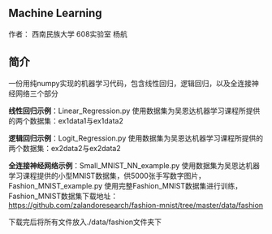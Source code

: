 ## Machine Learning

作者： 西南民族大学 608实验室 杨航

## 简介

一份用纯numpy实现的机器学习代码，包含线性回归，逻辑回归，以及全连接神经网络三个部分

**线性回归示例**：Linear_Regression.py 使用数据集为吴恩达机器学习课程所提供的两个数据集：ex1data1与ex1data2

**逻辑回归示例**：Logit_Regression.py 使用数据集为吴恩达机器学习课程所提供的两个数据集：ex2data2与ex2data2

**全连接神经网络示例**：Small_MNIST_NN_example.py 使用数据集为吴恩达机器学习课程提供的小型MNIST数据集，供5000张手写数字图片，Fashion_MNIST_example.py  使用完整Fashion_MNIST数据集进行训练，Fashion_MNIST数据集下载地址：https://github.com/zalandoresearch/fashion-mnist/tree/master/data/fashion

下载完后将所有文件放入./data/fashion文件夹下
